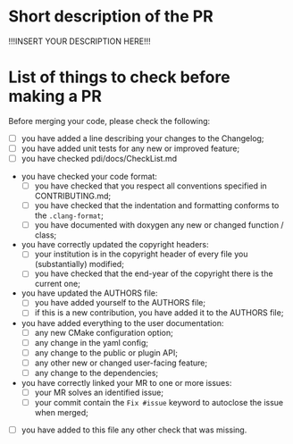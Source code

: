 # Short description of the PR

!!!INSERT YOUR DESCRIPTION HERE!!!

# List of things to check before making a PR

Before merging your code, please check the following:

* [ ] you have added a line describing your changes to the Changelog;
* [ ] you have added unit tests for any new or improved feature;
* [ ] you have checked pdi/docs/CheckList.md
* you have checked your code format:
  - [ ] you have checked that you respect all conventions specified in CONTRIBUTING.md;
  - [ ] you have checked that the indentation and formatting conforms to the `.clang-format`;
  - [ ] you have documented with doxygen any new or changed function / class;
* you have correctly updated the copyright headers:
  - [ ] your institution is in the copyright header of every file you (substantially) modified;
  - [ ] you have checked that the end-year of the copyright there is the current one;
* you have updated the AUTHORS file:
  - [ ] you have added yourself to the AUTHORS file;
  - [ ] if this is a new contribution, you have added it to the AUTHORS file;
* you have added everything to the user documentation:
  - [ ] any new CMake configuration option;
  - [ ] any change in the yaml config;
  - [ ] any change to the public or plugin API;
  - [ ] any other new or changed user-facing feature;
  - [ ] any change to the dependencies;
* you have correctly linked your MR to one or more issues:
  - [ ] your MR solves an identified issue;
  - [ ] your commit contain the `Fix #issue` keyword to autoclose the issue when merged;
* [ ] you have added to this file any other check that was missing.
